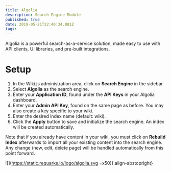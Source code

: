 ```yaml
---
title: Algolia
description: Search Engine Module
published: true
date: 2019-05-21T22:40:34.081Z
tags: 
---
```


Algolia is a powerful search-as-a-service solution, made easy to use with API clients, UI libraries, and pre-built integrations.

# Setup

1. In the Wiki.js administration area, click on **Search Engine** in the sidebar.
1. Select **Algolia** as the search engine.
1. Enter your **Application ID**, found under the **API Keys** in your Algolia dashboard.
1. Enter your **Admin API Key**, found on the same page as before. You may also create a key specific to your wiki.
1. Enter the desired index name (default: wiki).
1. Click the **Apply** button to save and initialize the search engine. An index will be created automatically.

Note that if you already have content in your wiki, you must click on **Rebuild Index** afterwards to import all your existing content into the search engine. Any change (new, edit, delete page) will be handled automatically from this point forward.

![](https://static.requarks.io/logo/algolia.svg =x50){.align-abstopright}